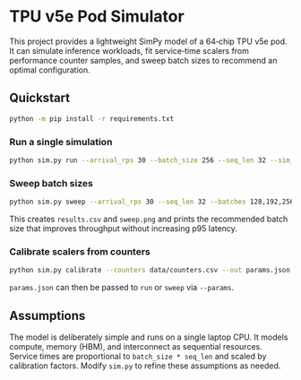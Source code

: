 # TPU v5e Pod Simulator

This project provides a lightweight SimPy model of a 64‑chip TPU v5e pod. It can
simulate inference workloads, fit service‑time scalers from performance counter
samples, and sweep batch sizes to recommend an optimal configuration.

## Quickstart

```bash
python -m pip install -r requirements.txt
```

### Run a single simulation

```bash
python sim.py run --arrival_rps 30 --batch_size 256 --seq_len 32 --sim_time 60
```

### Sweep batch sizes

```bash
python sim.py sweep --arrival_rps 30 --seq_len 32 --batches 128,192,256,320,384,448,512
```

This creates `results.csv` and `sweep.png` and prints the recommended batch
size that improves throughput without increasing p95 latency.

### Calibrate scalers from counters

```bash
python sim.py calibrate --counters data/counters.csv --out params.json
```

`params.json` can then be passed to `run` or `sweep` via `--params`.

## Assumptions

The model is deliberately simple and runs on a single laptop CPU. It models
compute, memory (HBM), and interconnect as sequential resources. Service times
are proportional to `batch_size * seq_len` and scaled by calibration factors.
Modify `sim.py` to refine these assumptions as needed.
